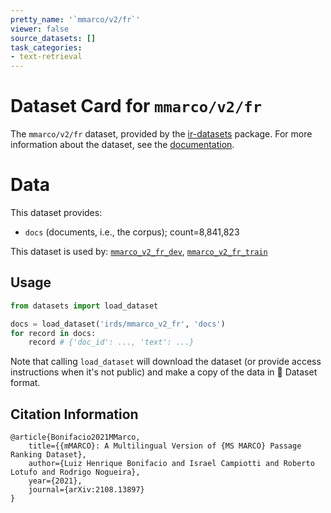 ```yaml
---
pretty_name: '`mmarco/v2/fr`'
viewer: false
source_datasets: []
task_categories:
- text-retrieval
---
```


# Dataset Card for `mmarco/v2/fr`

The `mmarco/v2/fr` dataset, provided by the [ir-datasets](https://ir-datasets.com/) package.
For more information about the dataset, see the [documentation](https://ir-datasets.com/mmarco#mmarco/v2/fr).

# Data

This dataset provides:
 - `docs` (documents, i.e., the corpus); count=8,841,823


This dataset is used by: [`mmarco_v2_fr_dev`](https://huggingface.co/datasets/irds/mmarco_v2_fr_dev), [`mmarco_v2_fr_train`](https://huggingface.co/datasets/irds/mmarco_v2_fr_train)


## Usage

```python
from datasets import load_dataset

docs = load_dataset('irds/mmarco_v2_fr', 'docs')
for record in docs:
    record # {'doc_id': ..., 'text': ...}

```

Note that calling `load_dataset` will download the dataset (or provide access instructions when it's not public) and make a copy of the
data in 🤗 Dataset format.

## Citation Information

```
@article{Bonifacio2021MMarco,
    title={{mMARCO}: A Multilingual Version of {MS MARCO} Passage Ranking Dataset},
    author={Luiz Henrique Bonifacio and Israel Campiotti and Roberto Lotufo and Rodrigo Nogueira},
    year={2021},
    journal={arXiv:2108.13897}
}
```
